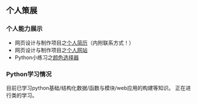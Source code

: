 ## 个人策展


### 个人能力展示

* 网页设计与制作项目之[个人简历](http://hyolynjang.gitee.io/resume/)（内附联系方式！）
* 网页设计与制作项目之[个人网站](https://hyolynjang.gitee.io/hyolynjang/)
* Python小练习之[颜色选择器](http://hyolynjang.pythonanywhere.com/)

### Python学习情况
目前已学习python基础/结构化数据/函数与模块/web应用的构建等知识。
正在进行类的学习。

